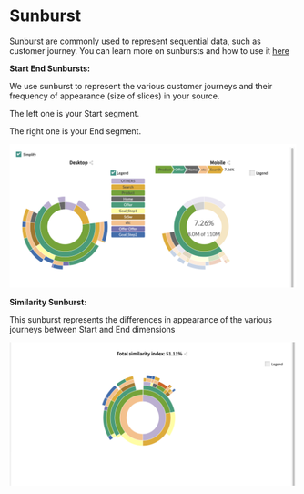 # Sunburst

Sunburst are commonly used to represent sequential data, such as customer journey.
You can learn more on sunbursts and how to use it [here](https://datama.fr/2020/05/12/getting-value-out-of-a-sunburst/)

**Start End Sunbursts:**

We use sunburst to represent the various customer journeys and their frequency of appearance (size of slices)  in your source.

The left one is your Start segment.

The right one is your End segment.

![start_end_sunbursts](images/start_end_sunbursts.png)

**Similarity Sunburst:**

This sunburst represents the differences in appearance of the various journeys between Start and End dimensions

![similarity_sunburst](images/similarity_sunburst.png)
